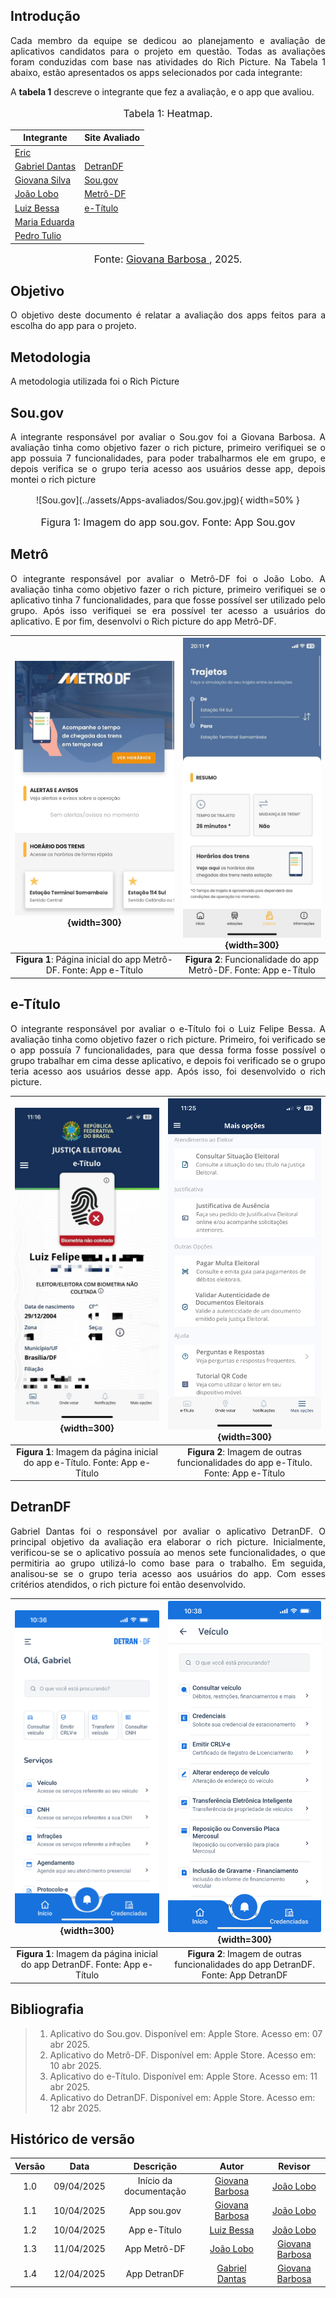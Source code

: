 ## Introdução

<p align="justify">
Cada membro da equipe se dedicou ao planejamento e avaliação de aplicativos candidatos para o projeto em questão. Todas as avaliações foram conduzidas com base nas atividades do Rich Picture. Na Tabela 1 abaixo, estão apresentados os apps selecionados por cada integrante:
</p>

A **tabela 1** descreve o integrante que fez a avaliação, e o app que avaliou.

<center>
    <font size="3"><p style="text-align: center">Tabela 1: Heatmap.</p></font>

| Integrante                                     | Site Avaliado         |
| ---------------------------------------------- | --------------------- |
| [Eric](https://github.com/eric-kingu)          |                       |
| [Gabriel Dantas](https://github.com/gbevi)     |  [DetranDF](#detrandf)                     |
| [Giovana Silva](https://github.com/gio221)     | [Sou.gov](#sou.gov)   |
| [João Lobo](https://github.com/joaolobo10)     | [Metrô-DF](#Metrô-DF) |
| [Luiz Bessa](https://github.com/lfelipebessa)  | [e-Título](#e-Título) |
| [Maria Eduarda](https://github.com/maaduh)     |                       |
| [Pedro Tulio](https://github.com/PedrooCamilo) |                       |

<font size="3"><p style="text-align: center">Fonte: [Giovana Barbosa ](https://github.com/gio221), 2025.</p></font>

</center>

## Objetivo

<p align="justify">
O objetivo deste documento é relatar a avaliação dos apps feitos para a escolha do app para o projeto.
</p>

## Metodologia

A metodologia utilizada foi o Rich Picture

<a id="sou,gov"></a>

## Sou.gov

<p align="justify">
A integrante responsável por avaliar o Sou.gov foi a Giovana Barbosa. A avaliação tinha como objetivo fazer o rich picture, primeiro verifiquei se o app possuia 7 funcionalidades, para poder trabalharmos ele em grupo, e depois verifica se o grupo teria acesso aos usuários desse app, depois montei o rich picture
</p>

<center>
![Sou.gov](../assets/Apps-avaliados/Sou.gov.jpg){ width=50% }
<font size="3"><p style="text-align: center">Figura 1: Imagem do app sou.gov. Fonte: App Sou.gov</p></font>
</center>

## Metrô

<p align="justify">
O integrante responsável por avaliar o Metrô-DF foi o João Lobo. A avaliação tinha como objetivo fazer o rich picture, primeiro verifiquei se o aplicativo tinha 7 funcionalidades, para que fosse possível ser utilizado pelo grupo. Após isso verifiquei se era possível ter acesso a usuários do aplicativo. E por fim, desenvolvi o Rich picture do app Metrô-DF.
</p>

<center>

|  ![Figura 2](../assets/Apps-avaliados/metrodf1.PNG) {width=300}   |  ![Figura 3](../assets/Apps-avaliados/metrodf2.jpg) {width=300}   |
| :---------------------------------------------------------------: | :---------------------------------------------------------------: |
| **Figura 1**: Página inicial do app Metrô-DF. Fonte: App e-Título | **Figura 2**: Funcionalidade do app Metrô-DF. Fonte: App e-Título |

</center>

## e-Título

<p align="justify">
O integrante responsável por avaliar o e-Título foi o Luiz Felipe Bessa. A avaliação tinha como objetivo fazer o rich picture. Primeiro, foi verificado se o app possuía 7 funcionalidades, para que dessa forma fosse possível o grupo trabalhar em cima desse aplicativo, e depois foi verificado se o grupo teria acesso aos usuários desse app. Após isso, foi desenvolvido o rich picture.
</p>

<center>

|       ![Figura 4](../assets/Apps-avaliados/e-Titulo1.jpg) {width=300}       |           ![Figura 5](../assets/Apps-avaliados/e-Titulo2.PNG) {width=300}           |
| :-------------------------------------------------------------------------: | :---------------------------------------------------------------------------------: |
| **Figura 1**: Imagem da página inicial do app e-Título. Fonte: App e-Título | **Figura 2**: Imagem de outras funcionalidades do app e-Título. Fonte: App e-Título |

</center>

## DetranDF

<p align="justify">
Gabriel Dantas foi o responsável por avaliar o aplicativo DetranDF. O principal objetivo da avaliação era elaborar o rich picture. Inicialmente, verificou-se se o aplicativo possuía ao menos sete funcionalidades, o que permitiria ao grupo utilizá-lo como base para o trabalho. Em seguida, analisou-se se o grupo teria acesso aos usuários do app. Com esses critérios atendidos, o rich picture foi então desenvolvido.
</p>

<center>

|       ![Figura 4](../assets/Apps-avaliados/detrandf1.jpeg) {width=300}       |           ![Figura 5](../assets/Apps-avaliados/detrandf2.jpeg) {width=300}           |
| :-------------------------------------------------------------------------: | :---------------------------------------------------------------------------------: |
| **Figura 1**: Imagem da página inicial do app DetranDF. Fonte: App e-Título | **Figura 2**: Imagem de outras funcionalidades do app DetranDF. Fonte: App DetranDF |

</center>

## Bibliografia

> 1. Aplicativo do Sou.gov. Disponível em: Apple Store. Acesso em: 07 abr 2025.
> 2. Aplicativo do Metrô-DF. Disponível em: Apple Store. Acesso em: 10 abr 2025.
> 3. Aplicativo do e-Título. Disponível em: Apple Store. Acesso em: 11 abr 2025.
> 3. Aplicativo do DetranDF. Disponível em: Apple Store. Acesso em: 12 abr 2025.

## Histórico de versão

| Versão |    Data    |       Descrição        |                     Autor                      |                  Revisor                   |
| :----: | :--------: | :--------------------: | :--------------------------------------------: | :----------------------------------------: |
|  1.0   | 09/04/2025 | Início da documentação | [Giovana Barbosa ](https://github.com/gio221)  | [João Lobo](https://github.com/joaolobo10) |
|  1.1   | 10/04/2025 |      App sou.gov       | [Giovana Barbosa ](https://github.com/gio221)  | [João Lobo](https://github.com/joaolobo10) |
|  1.2   | 10/04/2025 |      App e-Título      | [Luiz Bessa ](https://github.com/lfelipebessa) | [João Lobo](https://github.com/joaolobo10) |
|  1.3   | 11/04/2025 |      App Metrô-DF      |   [João Lobo](https://github.com/joaolobo10)   |       [Giovana Barbosa](https://github.com/gio221)                                      |
|  1.4   | 12/04/2025 |      App DetranDF      |   [Gabriel Dantas](https://github.com/gbevi)   |             [Giovana Barbosa](https://github.com/gio221)                                |
